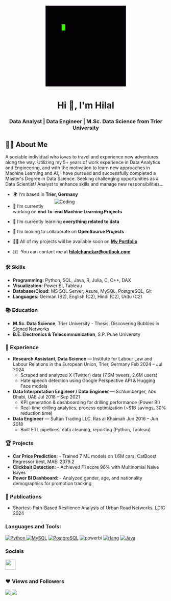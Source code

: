 <p align="center">
<a href="#"><img width="50%" height="50%" alt = "gif" src="https://github.com/hilal-chanekar/hilal-chanekar/blob/main/Coding.gif" height="175px"/>
</a>
</p>
<h1 align="center">Hi 👋, I'm Hilal</h1>


<!--<img src="https://user-images.githubusercontent.com/18350557/176309783-0785949b-9127-417c-8b55-ab5a4333674e.gif"/><h1 align="center">Hi, I'm Hilal </h1> -->
<h3 align="center">Data Analyst | Data Engineer | M.Sc. Data Science from Trier University</h3>

## 🙋‍♂️ About Me

A sociable individual who loves to travel and experience new adventures along the way. Utilizing my 5+ years of work experience in Data Analytics and Engineering, and with the motivation to learn new approaches in Machine Learning and AI, I have pursued and successfully completed a Master's Degree in Data Science. Seeking challenging opportunities as a Data Scientist/ Analyst to enhance skills and manage new responsibilities...

- 🌍 I'm based in **Trier, Germany**
  <img align="right" alt="Coding" width="350" src="https://cdn.dribbble.com/users/1162077/screenshots/3848914/programmer.gif">
- 🔭 I’m currently working on **end-to-end Machine Learning Projects**

- 🌱 I’m currently learning **everything related to data**

- 👯 I’m looking to collaborate on **OpenSource Projects**

- 👨‍💻 All of my projects will be available soon on  **[My Portfolio](https://github.com/hilal-chanekar)**
  
- ✉️  You can contact me at **hilalchanekar@outlook.com**

### 🛠️ Skills

- **Programming:** Python, SQL, Java, R, Julia, C, C++, DAX  
- **Visualization:** Power BI, Tableau  
- **Database/Cloud:** MS SQL Server, Azure, MySQL, PostgreSQL, Git
- **Languages:** German (B2), English (C2), Hindi (C2), Urdu (C2)


### 📚 Education

- **M.Sc. Data Science**, Trier University - Thesis: Discovering Bubbles in Signed Networks  
- **B.E. Electronics & Telecommunication**, S.P. Pune University


### 💼 Experience

- **Research Assistant, Data Science** — Institute for Labour Law and Labour Relations in the European Union, Trier, Germany
  Feb 2024 – Jul 2024  
  - Scraped and analyzed X (Twitter) data (7.6M tweets, 2.6M users)  
  - Hate speech detection using Google Perspective API & Hugging Face models  
- ⁠**Data Interpretation Engineer / Data Engineer** — Schlumberger, Abu Dhabi, UAE
  Jul 2018 – Sep 2021  
  - KPI generation & dashboarding for drilling performance (Power BI)  
  - Real-time drilling analytics, process optimization (~$1B savings, 30% reduction time)  
- **Data Engineer** — Sultan Trading LLC, Ras al Khaimah
  Jun 2016 – Jun 2018  
  - Built ETL pipelines, data cleaning, reporting (Python, Tableau)


### 🏆 Projects

- ⁠**Car Price Prediction:** - Trained 7 ML models on 1.6M cars; CatBoost Regressor best, MAE: 2379.2  
- **Clickbait Detection:** - Achieved F1 score 96% with Multinomial Naive Bayes  
- **Power BI Dashboard:** - Analyzed gender, age, and nationality demographics for promotion tracking


### 📰 Publications

-  Shortest-Path-Based Resilience Analysis of Urban Road Networks, LDIC 2024


### Languages and Tools:

<p align="left">
<a href="https://www.python.org/" target="_blank" rel="noreferrer"> <img src="https://raw.githubusercontent.com/danielcranney/readme-generator/main/public/icons/skills/python-colored.svg" width="32" height="32" alt="Python" /> </a>
<a href="https://www.mysql.com/" target="_blank" rel="noreferrer"><img src="https://raw.githubusercontent.com/danielcranney/readme-generator/main/public/icons/skills/mysql-colored.svg" width="32" height="32" alt="MySQL" /></a>
<a href="https://www.postgresql.org/" target="_blank" rel="noreferrer"><img src="https://raw.githubusercontent.com/danielcranney/readme-generator/main/public/icons/skills/postgresql-colored.svg" width="32" height="32" alt="PostgreSQL" /></a>
<img src="https://github.com/Srbhmishra18/Srbhmishra18/assets/14219012/4071ec8a-025a-484c-bd17-4cc32a30d136" width="32" height="32" alt="powerbi" />
<a href="https://www.r-project.org/" target="_blank" rel="noreferrer"><img src="https://raw.githubusercontent.com/danielcranney/readme-generator/main/public/icons/skills/rlang-colored.svg" width="32" height="32" alt="rlang" /></a>
<a href="https://www.oracle.com/java/" target="_blank" rel="noreferrer"> <img src="https://raw.githubusercontent.com/danielcranney/readme-generator/main/public/icons/skills/java-colored.svg" width="32" height="32" alt="Java" /> </a>
</p>


### Socials

<p align="left"> 
<a href="https://www.linkedin.com/in/hilal-chanekar-1056061b5/" target="_blank" rel="noreferrer"> <picture> <source media="(prefers-color-scheme: dark)" srcset="https://raw.githubusercontent.com/danielcranney/readme-generator/main/public/icons/socials/linkedin.svg" /> <source media="(prefers-color-scheme: light)" srcset="https://raw.githubusercontent.com/danielcranney/readme-generator/main/public/icons/socials/linkedin.svg" /> <img src="https://raw.githubusercontent.com/danielcranney/readme-generator/main/public/icons/socials/linkedin.svg" width="32" height="32" /> </picture> </a></p>

### ❤ Views and Followers
<a href="https://github.com/hilal-chanekar/github-profile-views-counter">
    <img src="https://komarev.com/ghpvc/?username=hilal-chanekar&logo=github&style=for-the-badge&color0891b2&labelColor=1c1917">
</a>
<a href="https://github.com/hilal-chanekar" target="_blank" rel="noreferrer">
    <img src="https://img.shields.io/github/followers/hilal-chanekar?logo=github&style=for-the-badge&color=0891b2&labelColor=1c1917" />
</a>


